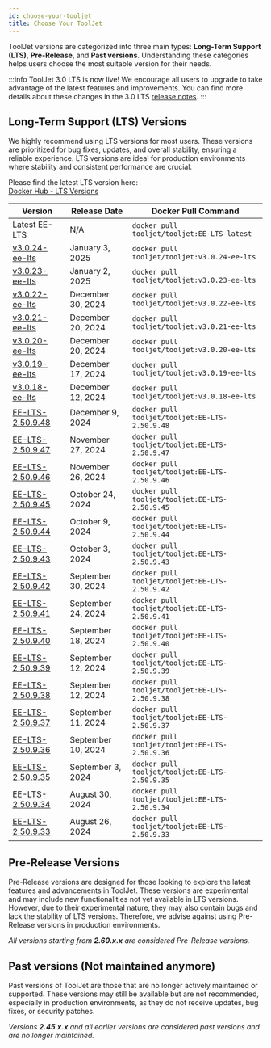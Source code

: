 ```yaml
---
id: choose-your-tooljet
title: Choose Your ToolJet
---
```


ToolJet versions are categorized into three main types: **Long-Term Support (LTS)**,  **Pre-Release**, and **Past versions**. Understanding these categories helps users choose the most suitable version for their needs.

:::info
ToolJet 3.0 LTS is now live! We encourage all users to upgrade to take advantage of the latest features and improvements. You can find more details about these changes in the 3.0 LTS [release notes](/docs/project-overview/release-notes).
:::

## Long-Term Support (LTS) Versions

We highly recommend using LTS versions for most users. These versions are prioritized for bug fixes, updates, and overall stability, ensuring a reliable experience. LTS versions are ideal for production environments where stability and consistent performance are crucial.

Please find the latest LTS version here: <br/>
[Docker Hub - LTS Versions](https://hub.docker.com/r/tooljet/tooljet/tags?page_size=&ordering=&name=EE-LTS) 

| Version | Release Date | Docker Pull Command |
|---------|--------------|----------------------|
| Latest EE-LTS | N/A | `docker pull tooljet/tooljet:EE-LTS-latest` |
| [v3.0.24-ee-lts](https://hub.docker.com/layers/tooljet/tooljet/v3.0.24-ee-lts/images/sha256-33494c8ee72c440ce0ded925cdeb15507cd87f2b7c3fe172dd1cbee790e3b96f?context=explore) | January 3, 2025 | `docker pull tooljet/tooljet:v3.0.24-ee-lts` |
| [v3.0.23-ee-lts](https://hub.docker.com/layers/tooljet/tooljet/v3.0.23-ee-lts/images/sha256-1ca2bcb5dac66b1d3d089bd8300b7077c0dcd27bb2cfe6665bf388b680294467?context=explore) | January 2, 2025 | `docker pull tooljet/tooljet:v3.0.23-ee-lts` |
| [v3.0.22-ee-lts](https://hub.docker.com/layers/tooljet/tooljet/v3.0.22-ee-lts/images/sha256-fc2bca053802e06a09858b65c2a5f47f1cb0ece2d156ca9b0dd1c37c60d5d2b8?context=explore) | December 30, 2024 | `docker pull tooljet/tooljet:v3.0.22-ee-lts` |
| [v3.0.21-ee-lts](https://hub.docker.com/layers/tooljet/tooljet/v3.0.21-ee-lts/images/sha256-88de45e3e32df48c7451a9f6ae505f985ca7a32d2b59c3a4ba9f9da992e8cafe?context=explore) | December 20, 2024 | `docker pull tooljet/tooljet:v3.0.21-ee-lts` |
| [v3.0.20-ee-lts](https://hub.docker.com/layers/tooljet/tooljet/v3.0.20-ee-lts/images/sha256-898f75a8c6a879014b890a47fa8fd6d2be41ea7f77d549bc2616e0db84788fd2?context=explore) | December 20, 2024 | `docker pull tooljet/tooljet:v3.0.20-ee-lts` |
| [v3.0.19-ee-lts](https://hub.docker.com/layers/tooljet/tooljet/v3.0.19-ee-lts/images/sha256-eb873525f3fe3a5838fcf72d38d1b9d4ffcb661f59e9af4c466f0041de882a0e?context=explore) | December 17, 2024 | `docker pull tooljet/tooljet:v3.0.19-ee-lts` |
| [v3.0.18-ee-lts](https://hub.docker.com/layers/tooljet/tooljet/v3.0.18-ee-lts/images/sha256-89e309a8a3a40c967e3bddfbb82adff9332d6b72322cf5ad40f575c03bf7dab1?context=explore) | December 12, 2024 | `docker pull tooljet/tooljet:v3.0.18-ee-lts` |
| [EE-LTS-2.50.9.48](https://hub.docker.com/layers/tooljet/tooljet/EE-LTS-2.50.9.48/images/sha256-42f834d196fd993eb2ec24dfe38aa850a8b49cdf89916dc42550169b3a5f0966?context=explore) | December 9, 2024 | `docker pull tooljet/tooljet:EE-LTS-2.50.9.48` |
| [EE-LTS-2.50.9.47](https://hub.docker.com/layers/tooljet/tooljet/EE-LTS-2.50.9.47/images/sha256-88f7ac041f847a4a37421b48b837aeac375017473650ec14b62c9bd4f6aa18e1?context=explore) | November 27, 2024 | `docker pull tooljet/tooljet:EE-LTS-2.50.9.47` |
| [EE-LTS-2.50.9.46](https://hub.docker.com/layers/tooljet/tooljet/EE-LTS-2.50.9.46/images/sha256-153dbe13c0a0c2803d80eda5ddb5c9c7f918da065495f76a875c8d3986e0b1a1?context=explore) | November 26, 2024 | `docker pull tooljet/tooljet:EE-LTS-2.50.9.46` |
| [EE-LTS-2.50.9.45](https://hub.docker.com/layers/tooljet/tooljet/EE-LTS-2.50.9.45/images/sha256-cb0030d66415ac52d156608fee2de8ce400cd4b2a7b3f865be331d13d939c883?context=explore) | October 24, 2024 | `docker pull tooljet/tooljet:EE-LTS-2.50.9.45` |
| [EE-LTS-2.50.9.44](https://hub.docker.com/layers/tooljet/tooljet/EE-LTS-2.50.9.44/images/sha256-739781626ba3b7a61890d5e6b633099fee12e0e14aa3d176ceafe102f4b4ca98?context=explore) | October 9, 2024 | `docker pull tooljet/tooljet:EE-LTS-2.50.9.44` |
| [EE-LTS-2.50.9.43](https://hub.docker.com/layers/tooljet/tooljet/EE-LTS-2.50.9.43/images/sha256-5d1cdd349872279ff23da9332dc0ec71c4ad637b35b728c44211f21fd206fa1c?context=explore) | October 3, 2024 | `docker pull tooljet/tooljet:EE-LTS-2.50.9.43` |
| [EE-LTS-2.50.9.42](https://hub.docker.com/layers/tooljet/tooljet/EE-LTS-2.50.9.42/images/sha256-767102dd525db7e4f2770d55db5a5862d1cc1507f752722d6eb24bae609fada7?context=explore) | September 30, 2024 | `docker pull tooljet/tooljet:EE-LTS-2.50.9.42` |
| [EE-LTS-2.50.9.41](https://hub.docker.com/layers/tooljet/tooljet/EE-LTS-2.50.9.41/images/sha256-d36444747af6f81d4456ca4d1f7dcf92c3e77e13e23ca9407c22de1c62451bd7?context=explore) | September 24, 2024 | `docker pull tooljet/tooljet:EE-LTS-2.50.9.41` |
| [EE-LTS-2.50.9.40](https://hub.docker.com/layers/tooljet/tooljet/EE-LTS-2.50.9.40/images/sha256-26338b926568dc514c26988f6cd01f84bb3edf950fac08982365fabb95900f78?context=explore) | September 18, 2024 | `docker pull tooljet/tooljet:EE-LTS-2.50.9.40` |
| [EE-LTS-2.50.9.39](https://hub.docker.com/layers/tooljet/tooljet/EE-LTS-2.50.9.39/images/sha256-6f1b7a00432e0e29a05adb375d3ddd9da877d6eb53d489be14ca0061953bbb57?context=explore) | September 12, 2024 | `docker pull tooljet/tooljet:EE-LTS-2.50.9.39` |
| [EE-LTS-2.50.9.38](https://hub.docker.com/layers/tooljet/tooljet/EE-LTS-2.50.9.38/images/sha256-1974afb5f8483f4bfb7bf7575d7d8b4f0f7747dd7c88139cbf559c3ce8b1fdbd?context=explore) | September 12, 2024 | `docker pull tooljet/tooljet:EE-LTS-2.50.9.38` |
| [EE-LTS-2.50.9.37](https://hub.docker.com/layers/tooljet/tooljet/EE-LTS-2.50.9.37/images/sha256-b1a13a5424bf14af77bb455f39e07d2a774303bcf4286aa7bd6d0a78c1a58e59?context=explore) | September 11, 2024 | `docker pull tooljet/tooljet:EE-LTS-2.50.9.37` |
| [EE-LTS-2.50.9.36](https://hub.docker.com/layers/tooljet/tooljet/EE-LTS-2.50.9.36/images/sha256-969ae46a17c5873882641b7e23b02e087874194d9546e0a55d21d49044becd9e?context=explore) | September 10, 2024 | `docker pull tooljet/tooljet:EE-LTS-2.50.9.36` |
| [EE-LTS-2.50.9.35](https://hub.docker.com/layers/tooljet/tooljet/EE-LTS-2.50.9.35/images/sha256-8a1b0014d470aff108ad75fd6982e01696740f2154a3bb49f08671b93d55485b?context=explore) | September 3, 2024 | `docker pull tooljet/tooljet:EE-LTS-2.50.9.35` |
| [EE-LTS-2.50.9.34](https://hub.docker.com/layers/tooljet/tooljet/EE-LTS-2.50.9.34/images/sha256-95af52997ec5b42fd5435bfef2f8996d0acc8234ae0541e155705ea4c689b272?context=explore) | August 30, 2024 | `docker pull tooljet/tooljet:EE-LTS-2.50.9.34` |
| [EE-LTS-2.50.9.33](https://hub.docker.com/layers/tooljet/tooljet/EE-LTS-2.50.9.33/images/sha256-e231b959a7e5e1455235d344ceffeaa34b482d925d9676e5169f58e966c59fbb?context=explore) | August 26, 2024 | `docker pull tooljet/tooljet:EE-LTS-2.50.9.33` |

## Pre-Release Versions

Pre-Release versions are designed for those looking to explore the latest features and advancements in ToolJet. These versions are experimental and may include new functionalities not yet available in LTS versions. However, due to their experimental nature, they may also contain bugs and lack the stability of LTS versions. Therefore, we advise against using Pre-Release versions in production environments.

*All versions starting from **2.60.x.x** are considered Pre-Release versions.*

## Past versions (Not maintained anymore)

Past versions of ToolJet are those that are no longer actively maintained or supported. These versions may still be available but are not recommended, especially in production environments, as they do not receive updates, bug fixes, or security patches. 

*Versions **2.45.x.x** and all earlier versions are considered past versions and are no longer maintained.*